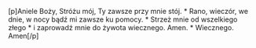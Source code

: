 [p]Aniele Boży, Stróżu mój, Ty zawsze przy mnie stój. * Rano, wieczór, we dnie, w nocy bądź mi zawsze ku pomocy. * Strzeż mnie od wszelkiego złego * i zaprowadź mnie do żywota wiecznego. Amen. * Wiecznego. Amen[/p]